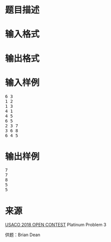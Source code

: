 

# 题目描述



# 输入格式



# 输出格式



# 输入样例


<pre>6 3
1 2
1 3
4 1
4 5
6 5
2 3 7
3 6 8
6 4 5
</pre>

# 输出样例


<pre>7
7
8
5
5
</pre>

# 来源


<p>
<a href="http://www.usaco.org/index.php?page=open18results" target="_blank">USACO 2018 OPEN CONTEST</a> Platinum Problem 3
</p>
<p>
供题：Brian Dean
</p>
